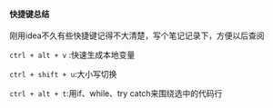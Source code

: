 #### 快捷键总结

刚用idea不久有些快捷键记得不大清楚，写个笔记记录下，方便以后查阅

`ctrl + alt + v` :快速生成本地变量

`ctrl + shift + u`:大小写切换

`ctrl + alt + t`:用if、while、try catch来围绕选中的代码行
